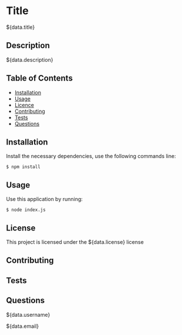 <!-- #  -->
# Title
${data.title}

## Description
${data.description}

## Table of Contents
- [Installation](#Installation)
- [Usage](#Usage)
- [Licence](#Licence)
- [Contributing](#Contributing)
- [Tests](#Tests)
- [Questions](#Questions)

## Installation

Install the necessary dependencies, use the following commands line:
```
$ npm install
```

## Usage

Use this application by running:
```
$ node index.js
```

## License
          
This project is licensed under the ${data.license} license

## Contributing

## Tests

## Questions

${data.username} 

${data.email}